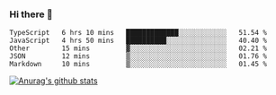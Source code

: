 ### Hi there 👋



<!--
**webB1an/webB1an** is a ✨ _special_ ✨ repository because its `README.md` (this file) appears on your GitHub profile.

Here are some ideas to get you started:

- 🔭 I’m currently working on ...
- 🌱 I’m currently learning ...
- 👯 I’m looking to collaborate on ...
- 🤔 I’m looking for help with ...
- 💬 Ask me about ...
- 📫 How to reach me: ...
- 😄 Pronouns: ...
- ⚡ Fun fact: ...
-->

<!--START_SECTION:waka-->
```text
TypeScript   6 hrs 10 mins   █████████████░░░░░░░░░░░░   51.54 % 
JavaScript   4 hrs 50 mins   ██████████░░░░░░░░░░░░░░░   40.40 % 
Other        15 mins         ▓░░░░░░░░░░░░░░░░░░░░░░░░   02.21 % 
JSON         12 mins         ▒░░░░░░░░░░░░░░░░░░░░░░░░   01.76 % 
Markdown     10 mins         ▒░░░░░░░░░░░░░░░░░░░░░░░░   01.45 % 
```
<!--END_SECTION:waka-->


[![Anurag's github stats](https://github-readme-stats.vercel.app/api?username=webB1an&show_icons=true&theme=radical)](https://github.com/anuraghazra/github-readme-stats)

